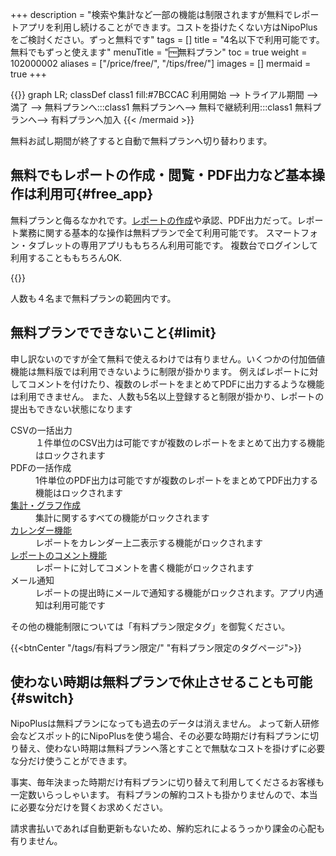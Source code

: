 +++
description = "検索や集計など一部の機能は制限されますが無料でレポートアプリを利用し続けることができます。コストを掛けたくない方はNipoPlusをご検討ください。ずっと無料です"
tags = []
title = "4名以下で利用可能です。無料でもずっと使えます"
menuTitle = "🆓無料プラン"
toc = true
weight = 102000002
aliases = ["/price/free/", "/tips/free/"]
images = []
mermaid = true
+++

{{<mermaid align="center">}}
graph LR;
classDef class1 fill:#7BCCAC
  利用開始 --> トライアル期間 --> 満了 -->  無料プランへ:::class1
  無料プランへ--> 無料で継続利用:::class1
  無料プランへ--> 有料プランへ加入
{{< /mermaid >}}

無料お試し期間が終了すると自動で無料プランへ切り替わります。

## 無料でもレポートの作成・閲覧・PDF出力など基本操作は利用可{#free_app}


無料プランと侮るなかれです。[レポートの作成](/docs/manual/write-report/write/)や承認、PDF出力だって。レポート業務に関する基本的な操作は無料プランで全て利用可能です。
スマートフォン・タブレットの専用アプリももちろん利用可能です。
複数台でログインして利用することももちろんOK.

{{<icatch filename="write-report" msg="無料でもレポートを 普通に書けますよ" title="無料プランでもレポートを書くことが可能です" fontsize="30px" alice="ok">}}

人数も４名まで無料プランの範囲内です。

## 無料プランでできないこと{#limit}

申し訳ないのですが全て無料で使えるわけでは有りません。いくつかの付加価値機能は無料版では利用できないように制限が掛かります。
例えばレポートに対してコメントを付けたり、複数のレポートをまとめてPDFに出力するような機能は利用できません。
また、人数も5名以上登録すると制限が掛かり、レポートの提出もできない状態になります

<dl class="basic">
<dt>CSVの一括出力</dt>
<dd>１件単位のCSV出力は可能ですが複数のレポートをまとめて出力する機能はロックされます</dd>
<dt>PDFの一括作成</dt>
<dd>1件単位のPDF出力は可能ですが複数のレポートをまとめてPDF出力する機能はロックされます</dd>
<dt><a href="/docs/manual/analytics/_about/">集計・グラフ作成</a></dt>
<dd>集計に関するすべての機能がロックされます</dd>
<dt><a href="/docs/manual/calendar/_about/">カレンダー機能</a></dt>
<dd>レポートをカレンダー上二表示する機能がロックされます</dd>
<dt><a href="/docs/manual/read-report/comment/">レポートのコメント機能</a></dt>
<dd>レポートに対してコメントを書く機能がロックされます</dd>
<dt>メール通知</dt>
<dd>レポートの提出時にメールで通知する機能がロックされます。アプリ内通知は利用可能です</dd>
</dl>

その他の機能制限については「有料プラン限定タグ」を御覧ください。

{{<btnCenter "/tags/有料プラン限定/" "有料プラン限定のタグページ">}}

## 使わない時期は無料プランで休止させることも可能{#switch}

NipoPlusは無料プランになっても過去のデータは消えません。
よって新人研修会などスポット的にNipoPlusを使う場合、その必要な時期だけ有料プランに切り替え、使わない時期は無料プランへ落とすことで無駄なコストを掛けずに必要な分だけ使うことができます。  

事実、毎年決まった時期だけ有料プランに切り替えて利用してくださるお客様も一定数いらっしゃいます。
有料プランの解約コストも掛かりませんので、本当に必要な分だけを賢くお求めください。

請求書払いであれば自動更新もないため、解約忘れによるうっかり課金の心配も有りません。
